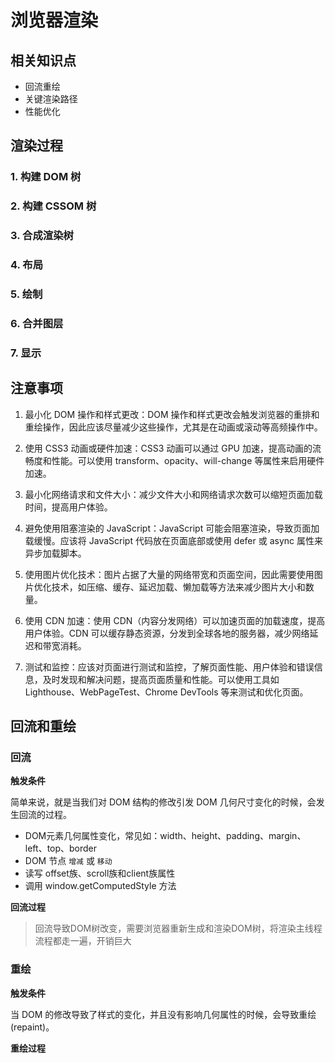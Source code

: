 # 浏览器渲染

## 相关知识点

- 回流重绘
- 关键渲染路径
- 性能优化


## 渲染过程

### 1. 构建 DOM 树

### 2. 构建 CSSOM 树

### 3. 合成渲染树

### 4. 布局

### 5. 绘制

### 6. 合并图层

### 7. 显示


## 注意事项

1. 最小化 DOM 操作和样式更改：DOM 操作和样式更改会触发浏览器的重排和重绘操作，因此应该尽量减少这些操作，尤其是在动画或滚动等高频操作中。

2. 使用 CSS3 动画或硬件加速：CSS3 动画可以通过 GPU 加速，提高动画的流畅度和性能。可以使用 transform、opacity、will-change 等属性来启用硬件加速。

3. 最小化网络请求和文件大小：减少文件大小和网络请求次数可以缩短页面加载时间，提高用户体验。

4. 避免使用阻塞渲染的 JavaScript：JavaScript 可能会阻塞渲染，导致页面加载缓慢。应该将 JavaScript 代码放在页面底部或使用 defer 或 async 属性来异步加载脚本。

5. 使用图片优化技术：图片占据了大量的网络带宽和页面空间，因此需要使用图片优化技术，如压缩、缓存、延迟加载、懒加载等方法来减少图片大小和数量。

6. 使用 CDN 加速：使用 CDN（内容分发网络）可以加速页面的加载速度，提高用户体验。CDN 可以缓存静态资源，分发到全球各地的服务器，减少网络延迟和带宽消耗。

7. 测试和监控：应该对页面进行测试和监控，了解页面性能、用户体验和错误信息，及时发现和解决问题，提高页面质量和性能。可以使用工具如 Lighthouse、WebPageTest、Chrome DevTools 等来测试和优化页面。



## 回流和重绘

### 回流

**触发条件**

简单来说，就是当我们对 DOM 结构的修改引发 DOM 几何尺寸变化的时候，会发生回流的过程。

  - DOM元素几何属性变化，常见如：width、height、padding、margin、left、top、border
  - DOM 节点 `增减` 或 `移动`
  - 读写 offset族、scroll族和client族属性
  - 调用 window.getComputedStyle 方法

**回流过程**

> 回流导致DOM树改变，需要浏览器重新生成和渲染DOM树，将渲染主线程流程都走一遍，开销巨大


### 重绘

**触发条件**

当 DOM 的修改导致了样式的变化，并且没有影响几何属性的时候，会导致重绘(repaint)。

**重绘过程**
